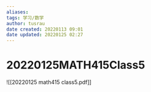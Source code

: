```yaml
---
aliases: 
tags: 学习/数学
author: tusrau
date created: 20220113 09:01
date updated: 20220125 02:27
---
```


# 20220125MATH415Class5
![[20220125 math415 class5.pdf]]
